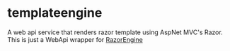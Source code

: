 templateengine
==============

A web api service that renders razor template using AspNet MVC's Razor.
This is just a WebApi wrapper for [RazorEngine](http://matthid.github.io/RazorEngine/)

